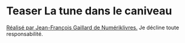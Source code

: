 # Teaser La tune dans le caniveau

[Réalisé par Jean-François Gaillard de Numériklivres.](http://numeriklivres.tumblr.com/post/1483160603/telechargez-le-ebook-la-tune-dans-le-caniveau-en) Je décline toute responsabilité.